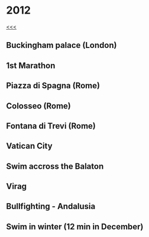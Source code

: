 
2012
======

[<<<](https://github.com/ttltrk/ELSE/blob/master/LL/LifeList.MD)

Buckingham palace (London)
------

1st Marathon
------

Piazza di Spagna (Rome)
------

Colosseo (Rome)
------

Fontana di Trevi (Rome)
------

Vatican City
------

Swim accross the Balaton
------

Virag
------

Bullfighting - Andalusia
------

Swim in winter (12 min in December)
------
